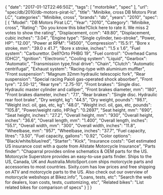 {
    "date": "2017-01-12T22:46:50Z",
    "tags": [
        "motorbike",
        "spec"
    ],
    "url": "spec\/db\/2010\/db-motors-pirat-lc",
    "title": "Minibike, cross DB Motors Pirat LC",
    "categories": "Minibike, cross",
    "brands": "db",
    "years": "2010",
    "spec": [
        {
            "Model": "DB Motors Pirat LC",
            "Year": "2010",
            "Category": "Minibike, cross",
            "Rating": "Do you know this bike?Click here to rate it. We miss 2 votes to show the rating",
            "Displacement, ccm": "49.80",
            "Displacement, cubic inches": "3.04",
            "Engine type": "Single cylinder, two-stroke",
            "Power, HP": "12.00",
            "Power at RPM": "14500",
            "Compression": "15.5:1",
            "Bore x stroke, mm": "39.0 x 41.7",
            "Bore x stroke, inches": "1.5 x 1.6",
            "Fuel system": "Carburettor.  Dell?Orto PHBG 19",
            "Fuel control": "Overhead Cams (OHC)",
            "Ignition": "Electronic",
            "Cooling system": "Liquid",
            "Gearbox": "Automatic",
            "Transmission type,final drive": "Chain",
            "Clutch": "Automatic centrifugal",
            "Exhaust system": "Racing-type with aluminium  muffler",
            "Front suspension": "Magnum 32mm hydraulic telescopic   fork",
            "Rear suspension": "Special racing Paioli gas-operated shock  absorber",
            "Front tyre": "2.50-12",
            "Rear tyre": "2.75-10",
            "Front brakes": "Single disc. Hydraulic master cylinder and calliper",
            "Front brakes diameter, mm": "180",
            "Front brakes diameter, inches": "7.1",
            "Rear brakes": "Single disc. Hydraulic rear foot brake",
            "Dry weight, kg": "44.5",
            "Dry weight, pounds": "98.1",
            "Weight incl. oil, gas, etc, kg": "48.0",
            "Weight incl. oil, gas, etc, pounds": "105.8",
            "Power\/weight ratio, HP\/kg": "0.2697",
            "Seat height, mm": "690",
            "Seat height, inches": "27.2",
            "Overall height, mm": "930",
            "Overall height, inches": "36.6",
            "Overall length, mm": "1.400",
            "Overall length, inches": "55.1",
            "Overall width, mm": "300",
            "Overall width, inches": "11.8",
            "Wheelbase, mm": "957",
            "Wheelbase, inches": "37.7",
            "Fuel capacity, litres": "3.50",
            "Fuel capacity, gallons": "0.92",
            "Color options": "Black\/white\/blue\/red",
            "Starter": "Kick",
            "Insurance costs": "Get estimated US insurance cost with a quote from Allstate Motorcycle Insurance",
            "Parts finder": "Chaparral provides online schematics & OEM parts for the US.   Motorcycle Superstore provides an easy-to-use parts finder. Ships to the US, Canada, UK and Australia.MotoSport.com ships motorcycle parts and accessories to most countries.    Sixity.com has low prices and free shipping on ATV and motorcycle parts to the US. Also check out our overview of motorcycle webshops at Bikez.info",
            "Loans, tests, etc": "Search the web for dealers, loan costs, tests, customizing, etc",
            "Related bikes": "List related bikes for comparison of specs"
        }
    ]
}